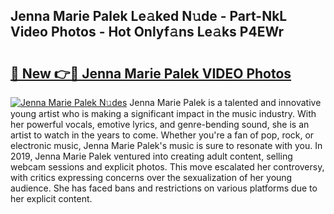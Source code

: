 ## Jenna Marie Palek Le𝚊ked N𝚞de - Part-NkL Video Photos - Hot Onlyf𝚊ns Le𝚊ks P4EWr

# <h2><a href="http://ac12635.deff.icu/?id=Jenna+Marie+Palek">🔗 New 👉🔴 Jenna Marie Palek VIDEO Photos</a></h2>

[![Jenna Marie Palek N𝚞des](https://i.imgur.com/rIISA9y.gif)](http://ac12635.deff.icu/?id=Jenna+Marie+Palek)
Jenna Marie Palek is a talented and innovative young artist who is making a significant impact in the music industry. With her powerful vocals, emotive lyrics, and genre-bending sound, she is an artist to watch in the years to come. Whether you're a fan of pop, rock, or electronic music, Jenna Marie Palek's music is sure to resonate with you. In 2019, Jenna Marie Palek ventured into creating adult content, selling webcam sessions and explicit photos. This move escalated her controversy, with critics expressing concerns over the sexualization of her young audience. She has faced bans and restrictions on various platforms due to her explicit content.

